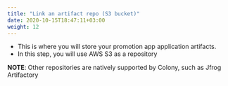 ```yaml
---
title: "Link an artifact repo (S3 bucket)"
date: 2020-10-15T18:47:11+03:00
weight: 12
---
```


* This is where you will store your promotion app application artifacts.
* In this step, you will use AWS S3 as a repository

__NOTE__: Other repositories are natively supported by Colony, such as Jfrog Artifactory